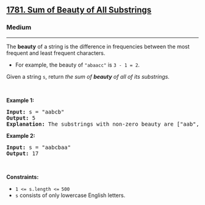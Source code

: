 <h2><a href="https://leetcode.com/problems/sum-of-beauty-of-all-substrings/">1781. Sum of Beauty of All Substrings</a></h2><h3>Medium</h3><hr><div style="user-select: auto;"><p style="user-select: auto;">The <strong style="user-select: auto;">beauty</strong> of a string is the difference in frequencies between the most frequent and least frequent characters.</p>

<ul style="user-select: auto;">
	<li style="user-select: auto;">For example, the beauty of <code style="user-select: auto;">"abaacc"</code> is <code style="user-select: auto;">3 - 1 = 2</code>.</li>
</ul>

<p style="user-select: auto;">Given a string <code style="user-select: auto;">s</code>, return <em style="user-select: auto;">the sum of <strong style="user-select: auto;">beauty</strong> of all of its substrings.</em></p>

<p style="user-select: auto;">&nbsp;</p>
<p style="user-select: auto;"><strong class="example" style="user-select: auto;">Example 1:</strong></p>

<pre style="user-select: auto;"><strong style="user-select: auto;">Input:</strong> s = "aabcb"
<strong style="user-select: auto;">Output:</strong> 5
<strong style="user-select: auto;">Explanation: </strong>The substrings with non-zero beauty are ["aab","aabc","aabcb","abcb","bcb"], each with beauty equal to 1.</pre>

<p style="user-select: auto;"><strong class="example" style="user-select: auto;">Example 2:</strong></p>

<pre style="user-select: auto;"><strong style="user-select: auto;">Input:</strong> s = "aabcbaa"
<strong style="user-select: auto;">Output:</strong> 17
</pre>

<p style="user-select: auto;">&nbsp;</p>
<p style="user-select: auto;"><strong style="user-select: auto;">Constraints:</strong></p>

<ul style="user-select: auto;">
	<li style="user-select: auto;"><code style="user-select: auto;">1 &lt;= s.length &lt;=<sup style="user-select: auto;"> </sup>500</code></li>
	<li style="user-select: auto;"><code style="user-select: auto;">s</code> consists of only lowercase English letters.</li>
</ul>
</div>